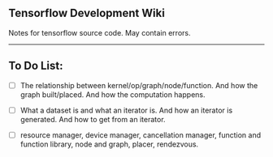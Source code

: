 ## Tensorflow Development Wiki

Notes for tensorflow source code.
May contain errors.

---

## To Do List:

- [ ] The relationship between kernel/op/graph/node/function.
And how the graph built/placed.
And how the computation happens.

- [ ] What a dataset is and what an iterator is.
And how an iterator is generated.
And how to get from an iterator.

- [ ] resource manager,
device manager,
cancellation manager,
function and function library,
node and graph,
placer,
rendezvous.
